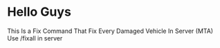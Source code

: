 # Hello Guys
This Is a Fix Command That Fix Every Damaged Vehicle In Server (MTA)
Use /fixall in server 
